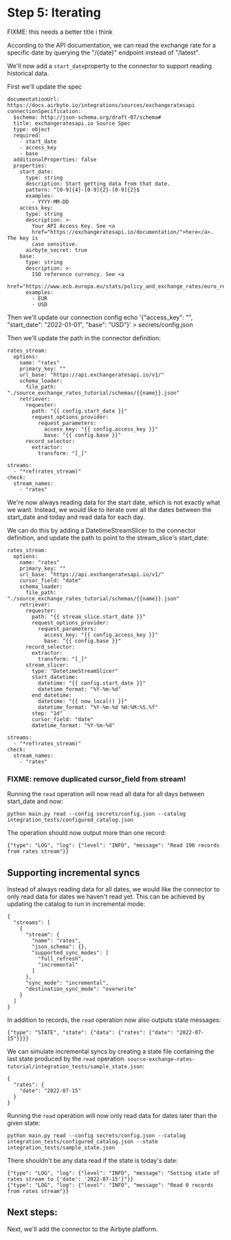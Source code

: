 # Step 5: Iterating
FIXME: this needs a better title i think

According to the API documentation, we can read the exchange rate for a specific date by querying the "/{date}" endpoint instead of "/latest".

We'll now add a `start_date`property to the connector to support reading historical data.

First we'll update the spec
```
documentationUrl: https://docs.airbyte.io/integrations/sources/exchangeratesapi
connectionSpecification:
  $schema: http://json-schema.org/draft-07/schema#
  title: exchangeratesapi.io Source Spec
  type: object
  required:
    - start_date
    - access_key
    - base
  additionalProperties: false
  properties:
    start_date:
      type: string
      description: Start getting data from that date.
      pattern: ^[0-9]{4}-[0-9]{2}-[0-9]{2}$
      examples:
        - YYYY-MM-DD
    access_key:
      type: string
      description: >-
        Your API Access Key. See <a
        href="https://exchangeratesapi.io/documentation/">here</a>. The key is
        case sensitive.
      airbyte_secret: true
    base:
      type: string
      description: >-
        ISO reference currency. See <a
        href="https://www.ecb.europa.eu/stats/policy_and_exchange_rates/euro_reference_exchange_rates/html/index.en.html">here</a>.
      examples:
        - EUR
        - USD
```

Then we'll update our connection config
echo '{"access_key": "<your-access-key>", "start_date": "2022-01-01", "base": "USD"}'  > secrets/config.json

Then we'll update the path in the connector definition:
```
rates_stream:
  options:
    name: "rates"
    primary_key: ""
    url_base: "https://api.exchangeratesapi.io/v1/"
    schema_loader:
      file_path: "./source_exchange_rates_tutorial/schemas/{{name}}.json"
    retriever:
      requester:
        path: "{{ config.start_date }}"
        request_options_provider:
          request_parameters:
            access_key: "{{ config.access_key }}"
            base: "{{ config.base }}"
      record_selector:
        extractor:
          transform: "[_]"

streams:
  - "*ref(rates_stream)"
check:
  stream_names:
    - "rates"
```

We're now always reading data for the start date, which is not exactly what we want.
Instead, we would like to iterate over all the dates between the start_date and today and read data for each day.

We can do this by adding a DatetimeStreamSlicer to the connector definition, and update the path to point to the stream_slice's start_date:
```
rates_stream:
  options:
    name: "rates"
    primary_key: ""
    url_base: "https://api.exchangeratesapi.io/v1/"
    cursor_field: "date"
    schema_loader:
      file_path: "./source_exchange_rates_tutorial/schemas/{{name}}.json"
    retriever:
      requester:
        path: "{{ stream_slice.start_date }}"
        request_options_provider:
          request_parameters:
            access_key: "{{ config.access_key }}"
            base: "{{ config.base }}"
      record_selector:
        extractor:
          transform: "[_]"
      stream_slicer:
        type: "DatetimeStreamSlicer"
        start_datetime:
          datetime: "{{ config.start_date }}"
          datetime_format: "%Y-%m-%d"
        end_datetime:
          datetime: "{{ now_local() }}"
          datetime_format: "%Y-%m-%d %H:%M:%S.%f"
        step: "1d"
        cursor_field: "date"
        datetime_format: "%Y-%m-%d"

streams:
  - "*ref(rates_stream)"
check:
  stream_names:
    - "rates"
```

### FIXME: remove duplicated cursor_field from stream!

Running the `read` operation will now read all data for all days between start_date and now:
```
python main.py read --config secrets/config.json --catalog integration_tests/configured_catalog.json
```

The operation should now output more than one record:
```
{"type": "LOG", "log": {"level": "INFO", "message": "Read 196 records from rates stream"}}
```

## Supporting incremental syncs
Instead of always reading data for all dates, we would like the connector to only read data for dates we haven't read yet.
This can be achieved by updating the catalog to run in incremental mode:
```
{
  "streams": [
    {
      "stream": {
        "name": "rates",
        "json_schema": {},
        "supported_sync_modes": [
          "full_refresh",
          "incremental"
        ]
      },
      "sync_mode": "incremental",
      "destination_sync_mode": "overwrite"
    }
  ]
}
```

In addition to records, the `read` operation now also outputs state messages:
```
{"type": "STATE", "state": {"data": {"rates": {"date": "2022-07-15"}}}}
```

We can simulate incremental syncs by creating a state file containing the last state produced by the `read` operation.
`source-exchange-rates-tutorial/integration_tests/sample_state.json`:
```
{
  "rates": {
    "date": "2022-07-15"
  }
}
```

Running the `read` operation will now only read data for dates later than the given state:
```
python main.py read --config secrets/config.json --catalog integration_tests/configured_catalog.json --state integration_tests/sample_state.json
```

There shouldn't be any data read if the state is today's date:
```
{"type": "LOG", "log": {"level": "INFO", "message": "Setting state of rates stream to {'date': '2022-07-15'}"}}
{"type": "LOG", "log": {"level": "INFO", "message": "Read 0 records from rates stream"}}
```

## Next steps:
Next, we'll add the connector to the Airbyte platform.